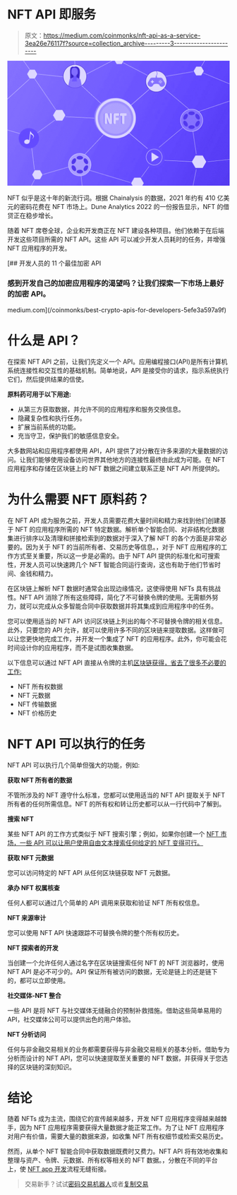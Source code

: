 # NFT API 即服务

> 原文：<https://medium.com/coinmonks/nft-api-as-a-service-3ea26e76117f?source=collection_archive---------3----------------------->

![](img/d2558b2f39b037e030cf426351185170.png)

NFT 似乎是这十年的新流行词。根据 Chainalysis 的数据，2021 年约有 410 亿美元的密码花费在 NFT 市场上。Dune Analytics 2022 的一份报告显示，NFT 的借贷正在稳步增长。

随着 NFT 席卷全球，企业和开发商正在 NFT 建设各种项目。他们依赖于在后端开发这些项目所需的 NFT API。这些 API 可以减少开发人员耗时的任务，并增强 NFT 应用程序的开发。

[](/coinmonks/best-crypto-apis-for-developers-5efe3a597a9f) [## 开发人员的 11 个最佳加密 API

### 感到开发自己的加密应用程序的渴望吗？让我们探索一下市场上最好的加密 API。

medium.com](/coinmonks/best-crypto-apis-for-developers-5efe3a597a9f) 

# 什么是 API？

在探索 NFT API 之前，让我们先定义一个 API。应用编程接口(API)是所有计算机系统连接性和交互性的基础机制。简单地说，API 是接受你的请求，指示系统执行它们，然后提供结果的信使。

**原料药可用于以下用途:**

*   从第三方获取数据，并允许不同的应用程序和服务交换信息。
*   隐藏复杂性和执行任务。
*   扩展当前系统的功能。
*   充当守卫，保护我们的敏感信息安全。

大多数网站和应用程序都使用 API，API 提供了对分散在许多来源的大量数据的访问。让我们能够使用设备访问世界其他地方的连接性最终由此成为可能。在 NFT 应用程序和存储在区块链上的 NFT 数据之间建立联系正是 NFT API 所提供的。

# 为什么需要 NFT 原料药？

在 NFT API 成为服务之前，开发人员需要花费大量时间和精力来找到他们创建基于 NFT 的应用程序所需的 NFT 特定数据。解析单个智能合同、对非结构化数据集进行排序以及清理和拼接检索到的数据对于深入了解 NFT 的各个方面是非常必要的。因为关于 NFT 的当前所有者、交易历史等信息。，对于 NFT 应用程序的工作方式至关重要，所以这一步是必需的。由于 NFT API 提供的标准化和可搜索性，开发人员可以快速跨几个 NFT 智能合同运行查询，这也有助于他们节省时间、金钱和精力。

在区块链上解析 NFT 数据时通常会出现边缘情况，这使得使用 NFTs 具有挑战性。NFT API 消除了所有这些障碍，简化了不可替换令牌的使用。无需额外努力，就可以完成从众多智能合同中获取数据并将其集成到应用程序中的任务。

您可以使用适当的 NFT API 访问区块链上列出的每个不可替换令牌的相关信息。此外，只要您的 API 允许，就可以使用许多不同的区块链来提取数据。这样做可以让您更快地完成工作，并开发一个集成了 NFT 的应用程序。此外，你可能会花时间设计你的应用程序，而不是试图收集数据。

以下信息可以通过 NFT API 直接从令牌的主机[区块链获得，省去了很多不必要的工作:](https://www.leewayhertz.com/nft-apis/)

*   NFT 所有权数据
*   NFT 元数据
*   NFT 传输数据
*   NFT 价格历史

# NFT API 可以执行的任务

NFT API 可以执行几个简单但强大的功能，例如:

**获取 NFT 所有者的数据**

不管所涉及的 NFT 遵守什么标准，您都可以使用适当的 NFT API 提取关于 NFT 所有者的任何所需信息。NFT 的所有权和转让历史都可以从一行代码中了解到。

**搜索 NFT**

某些 NFT API 的工作方式类似于 NFT 搜索引擎；例如，如果你创建一个 [NFT 市场，一些 API 可以让用户使用自由文本搜索任何给定的 NFT 变得可行。](https://www.leewayhertz.com/nft-marketplace/)

**获取 NFT 元数据**

您可以访问特定的 NFT API 从任何区块链获取 NFT 元数据。

**承办 NFT 权属核查**

任何人都可以通过几个简单的 API 调用来获取和验证 NFT 所有权信息。

**NFT 来源审计**

您可以使用 NFT API 快速跟踪不可替换令牌的整个所有权历史。

**NFT 探索者的开发**

当创建一个允许任何人通过名字在区块链搜索任何 NFT 的 NFT 浏览器时，使用 NFT API 是必不可少的。API 保证所有被访问的数据，无论是链上的还是链下的，都可以立即使用。

**社交媒体-NFT 整合**

一些 API 是将 NFT 与社交媒体无缝融合的预制补救措施。借助这些简单易用的 API，社交媒体公司可以提供出色的用户体验。

**NFT 分析访问**

任何与非金融交易相关的业务都需要获得与非金融交易相关的基本分析。借助专为分析而设计的 NFT API，您可以快速提取至关重要的 NFT 数据，并获得关于您选择的区块链的深刻知识。

# 结论

随着 NFTs 成为主流，围绕它的宣传越来越多，开发 NFT 应用程序变得越来越棘手，因为 NFT 应用程序需要获得大量数据才能正常工作。为了让 NFT 应用程序对用户有价值，需要大量的数据来源，如收集 NFT 所有权细节或检索交易历史。

然而，从单个 NFT 智能合同中获取数据既费时又费力。NFT API 将有效地收集和整理与资产、令牌、元数据、所有权等相关的 NFT 数据。，分散在不同的平台上，使 [NFT app 开发](https://www.leewayhertz.com/nft-marketplace-development-company/)流程无缝衔接。

> 交易新手？试试[密码交易机器人](/coinmonks/crypto-trading-bot-c2ffce8acb2a)或者[复制交易](/coinmonks/top-10-crypto-copy-trading-platforms-for-beginners-d0c37c7d698c)